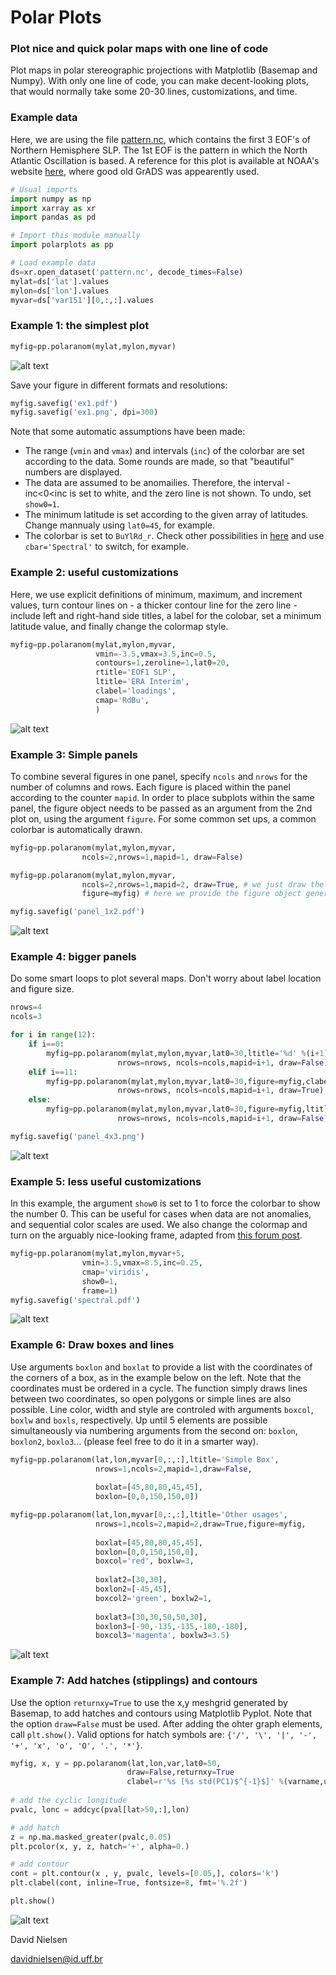 
# Polar Plots
### Plot nice and quick polar maps with one line of code
Plot maps in polar stereographic projections with Matplotlib (Basemap and Numpy). With only one line of code, you can make decent-looking plots, that would normally take some 20-30 lines, customizations, and time.

### Example data
Here, we are using the file [pattern.nc](https://github.com/davidmnielsen/polarplots/blob/master/pattern.nc), which contains the first 3 EOF's of Northern Hemisphere SLP. The 1st EOF is the pattern in which the North Atlantic Oscillation is based. A reference for this plot is available at NOAA's website [here](http://www.cpc.ncep.noaa.gov/products/precip/CWlink/daily_ao_index/ao.loading.shtml), where good old GrADS was appearently used.

```python
# Usual imports
import numpy as np
import xarray as xr
import pandas as pd

# Import this module manually
import polarplots as pp

# Load example data
ds=xr.open_dataset('pattern.nc', decode_times=False) 
mylat=ds['lat'].values             
mylon=ds['lon'].values
myvar=ds['var151'][0,:,:].values

```
### Example 1: the simplest plot
```python
myfig=pp.polaranom(mylat,mylon,myvar)
```
![alt text](https://github.com/davidmnielsen/polarplots/blob/master/ex_figures/ex1.png "ex1.png")

Save your figure in different formats and resolutions:
```python
myfig.savefig('ex1.pdf') 
myfig.savefig('ex1.png', dpi=300) 
```
Note that some automatic assumptions have been made:
- The range (`vmin` and `vmax`) and intervals (`inc`) of the colorbar are set according to the data. Some rounds are made, so that "beautiful" numbers are displayed.
- The data are assumed to be anomailies. Therefore, the interval -inc<0<inc is set to white, and the zero line is not shown. To undo, set `show0=1`.
- The minimum latitude is set according to the given array of latitudes. Change mannualy using `lat0=45`, for example.
- The colorbar is set to `BuYlRd_r`. Check other possibilities in [here](https://matplotlib.org/examples/color/colormaps_reference.html) and use `cbar='Spectral'` to switch, for example. 

### Example 2: useful customizations
Here, we use explicit definitions of minimum, maximum, and increment values, turn contour lines on - a thicker contour line for the zero line - include left and right-hand side titles, a label for the colobar, set a minimum latitude value, and finally change the colormap style. 
```python
myfig=pp.polaranom(mylat,mylon,myvar,
                   vmin=-3.5,vmax=3.5,inc=0.5,
                   contours=1,zeroline=1,lat0=20,
                   rtitle='EOF1 SLP',
                   ltitle='ERA Interim',
                   clabel='loadings',
                   cmap='RdBu',
                   )
```
![alt text](https://github.com/davidmnielsen/polarplots/blob/master/ex_figures/ex2.png "ex2.png")

### Example 3: Simple panels
To combine several figures in one panel, specify `ncols` and `nrows` for the number of columns and rows. Each figure is placed within the panel according to the counter `mapid`.  In order to place subplots within the same panel, the figure object needs to be passed as an argument from the 2nd plot on, using the argument `figure`. For some common set ups, a common colorbar is automatically drawn.

```python
myfig=pp.polaranom(mylat,mylon,myvar,
                ncols=2,nrows=1,mapid=1, draw=False)

myfig=pp.polaranom(mylat,mylon,myvar,
                ncols=2,nrows=1,mapid=2, draw=True, # we just draw the figure on the screen when all subplots are ready
                figure=myfig) # here we provide the figure object generated in the previous plot

myfig.savefig('panel_1x2.pdf')
``` 
![alt text](https://github.com/davidmnielsen/polarplots/blob/master/ex_figures/panel_1x2.png "panel_1x2.png")

### Example 4: bigger panels

Do some smart loops to plot several maps. Don't worry about label location and figure size.

```python
nrows=4
ncols=3

for i in range(12):
    if i==0:
        myfig=pp.polaranom(mylat,mylon,myvar,lat0=30,ltitle='%d' %(i+1),
                        nrows=nrows, ncols=ncols,mapid=i+1, draw=False)
    elif i==11:
        myfig=pp.polaranom(mylat,mylon,myvar,lat0=30,figure=myfig,clabel='colorbar label',ltitle='%d' %(i+1),
                        nrows=nrows, ncols=ncols,mapid=i+1, draw=True)
    else:
        myfig=pp.polaranom(mylat,mylon,myvar,lat0=30,figure=myfig,ltitle='%d' %(i+1),
                        nrows=nrows, ncols=ncols,mapid=i+1, draw=False)

myfig.savefig('panel_4x3.png')
```
![alt text](https://github.com/davidmnielsen/polarplots/blob/master/ex_figures/panel_4x3.png "panel_4x3.png")

### Example 5: less useful customizations
In this example, the argument `show0` is set to 1 to force the colorbar to show the number 0. This can be useful for cases when data are not anomalies, and sequential color scales are used. We also change the colormap and turn on the arguably nice-looking frame, adapted from [this forum post](https://stackoverflow.com/questions/47431242/matplotlib-create-lat-lon-white-black-round-bounding-box-around-basemap).  

```python
myfig=pp.polaranom(mylat,mylon,myvar+5,
                vmin=3.5,vmax=8.5,inc=0.25,
                cmap='viridis',
                show0=1,
                frame=1)
myfig.savefig('spectral.pdf')
```
![alt text](https://github.com/davidmnielsen/polarplots/blob/master/ex_figures/spectral.png "spectral.png")

### Example 6: Draw boxes and lines
Use arguments `boxlon` and `boxlat` to provide a list with the coordinates of the corners of a box, as in the example below on the left. Note that the coordinates must be ordered in a cycle. The function simply draws lines between two coordinates, so open polygons or simple lines are also possible. Line color, width and style are controled with arguments `boxcol`, `boxlw` and `boxls`, respectively. Up until 5 elements are possible simultaneously via numbering arguments from the second on:  `boxlon`, `boxlon2`, `boxlo3`... (please feel free to do it in a smarter way).

```python
myfig=pp.polaranom(lat,lon,myvar[0,:,:],ltitle='Simple Box',
                   nrows=1,ncols=2,mapid=1,draw=False,
                   
                   boxlat=[45,80,80,45,45],
                   boxlon=[0,0,150,150,0])

myfig=pp.polaranom(lat,lon,myvar[0,:,:],ltitle='Other usages',
                   nrows=1,ncols=2,mapid=2,draw=True,figure=myfig,
                   
                   boxlat=[45,80,80,45,45],
                   boxlon=[0,0,150,150,0],
                   boxcol='red', boxlw=3,
                   
                   boxlat2=[30,30],
                   boxlon2=[-45,45],
                   boxcol2='green', boxlw2=1,
                   
                   boxlat3=[30,30,50,50,30],
                   boxlon3=[-90,-135,-135,-180,-180],
                   boxcol3='magenta', boxlw3=3.5)

```
![alt text](https://github.com/davidmnielsen/polarplots/blob/master/ex_figures/simple_box.png "simple_box.png")

### Example 7: Add hatches (stipplings) and contours
Use the option `returnxy=True` to use the x,y meshgrid generated by Basemap, to add hatches and contours using Matplotlib Pyplot. Note that the option `draw=False` must be used. After adding the ohter graph elements, call `plt.show()`. Valid options for hatch symbols are: `{'/', '\', '|', '-', '+', 'x', 'o', 'O', '.', '*'}`.

```python
myfig, x, y = pp.polaranom(lat,lon,var,lat0=50,
                          draw=False,returnxy=True
                          clabel=r'%s [%s std(PC1)$^{-1}$]' %(varname,unit2))
          
# add the cyclic longitude
pvalc, lonc = addcyc(pval[lat>50,:],lon) 

# add hatch
z = np.ma.masked_greater(pvalc,0.05)
plt.pcolor(x, y, z, hatch='+', alpha=0.)

# add contour
cont = plt.contour(x , y, pvalc, levels=[0.05,], colors='k')
plt.clabel(cont, inline=True, fontsize=8, fmt='%.2f')

plt.show()

```
![alt text](https://github.com/davidmnielsen/polarplots/blob/master/ex_figures/seasonal_ao_eof_asreg_2t_JJA.png "stipplings and contours")

David Nielsen

davidnielsen@id.uff.br


